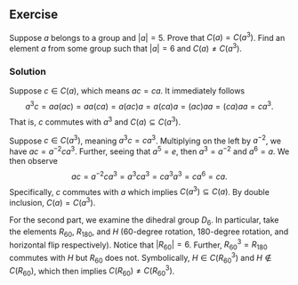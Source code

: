 ## Exercise

Suppose $a$ belongs to a group and $|a|=5$. Prove that $C(a) = C(a^3)$. Find an element $a$ from some group such that $|a| = 6$ and $C(a) \ne C(a^3)$.

### Solution

Suppose $c \in C(a)$, which means $ac = ca$. It immediately follows 
  $$a^3c = aa(ac) = aa(ca) = a(ac)a = a(ca)a = (ac)aa = (ca)aa = ca^3.$$
That is, $c$ commutes with $a^3$ and $C(a) \subseteq C(a^3)$.

Suppose $c \in C(a^3)$, meaning $a^3c = ca^3$. Multiplying on the left by $a^{-2}$, we have $ac = a^{-2}ca^3$. Further, seeing that $a^5 = e$, then $a^3 = a^{-2}$ and $a^6 = a$. We then observe
  $$ac = a^{-2}ca^3 = a^3ca^3 = ca^3a^3 = ca^6 = ca.$$
Specifically, $c$ commutes with $a$ which implies $C(a^3) \subseteq C(a)$. By double inclusion, $C(a) = C(a^3)$.

For the second part, we examine the dihedral group $D_6$. In particular, take the elements $R_60$, $R_180$, and $H$ (60-degree rotation, 180-degree rotation, and horizontal flip respectively). Notice that $|R_60| = 6$. Further, $R_60^3 = R_180$ commutes with $H$ but $R_60$ does not. Symbolically, $H \in C(R_60^3)$ and $H \notin C(R_60)$, which then implies $C(R_60) \ne C(R_60^3)$.
